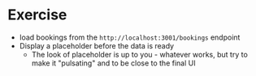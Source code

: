 # Exercise

- load bookings from the `http://localhost:3001/bookings` endpoint
- Display a placeholder before the data is ready
  - The look of placeholder is up to you - whatever works, but try to make it "pulsating" and to be close to the final UI
